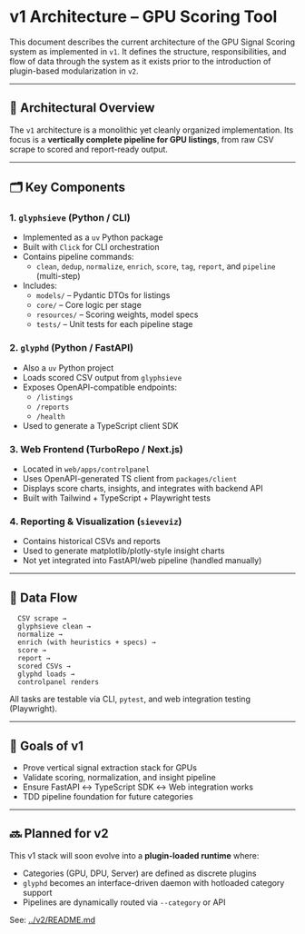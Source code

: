 

# v1 Architecture – GPU Scoring Tool

This document describes the current architecture of the GPU Signal Scoring system as implemented in `v1`. It defines the structure, responsibilities, and flow of data through the system as it exists prior to the introduction of plugin-based modularization in `v2`.

---

## 🧠 Architectural Overview

The `v1` architecture is a monolithic yet cleanly organized implementation. Its focus is a **vertically complete pipeline for GPU listings**, from raw CSV scrape to scored and report-ready output.

---

## 🗂️ Key Components

### 1. `glyphsieve` (Python / CLI)
- Implemented as a `uv` Python package
- Built with `Click` for CLI orchestration
- Contains pipeline commands:
  - `clean`, `dedup`, `normalize`, `enrich`, `score`, `tag`, `report`, and `pipeline` (multi-step)
- Includes:
  - `models/` – Pydantic DTOs for listings
  - `core/` – Core logic per stage
  - `resources/` – Scoring weights, model specs
  - `tests/` – Unit tests for each pipeline stage

### 2. `glyphd` (Python / FastAPI)
- Also a `uv` Python project
- Loads scored CSV output from `glyphsieve`
- Exposes OpenAPI-compatible endpoints:
  - `/listings`
  - `/reports`
  - `/health`
- Used to generate a TypeScript client SDK

### 3. Web Frontend (TurboRepo / Next.js)
- Located in `web/apps/controlpanel`
- Uses OpenAPI-generated TS client from `packages/client`
- Displays score charts, insights, and integrates with backend API
- Built with Tailwind + TypeScript + Playwright tests

### 4. Reporting & Visualization (`sieveviz`)
- Contains historical CSVs and reports
- Used to generate matplotlib/plotly-style insight charts
- Not yet integrated into FastAPI/web pipeline (handled manually)

---

## 🔄 Data Flow

```
  CSV scrape →
  glyphsieve clean →
  normalize →
  enrich (with heuristics + specs) →
  score →
  report →
  scored CSVs →
  glyphd loads →
  controlpanel renders
```

All tasks are testable via CLI, `pytest`, and web integration testing (Playwright).

---

## 🎯 Goals of v1

- Prove vertical signal extraction stack for GPUs
- Validate scoring, normalization, and insight pipeline
- Ensure FastAPI ↔ TypeScript SDK ↔ Web integration works
- TDD pipeline foundation for future categories

---

## 🔜 Planned for v2

This v1 stack will soon evolve into a **plugin-loaded runtime** where:
- Categories (GPU, DPU, Server) are defined as discrete plugins
- `glyphd` becomes an interface-driven daemon with hotloaded category support
- Pipelines are dynamically routed via `--category` or API

See: [../v2/README.md](../v2/README.md)